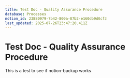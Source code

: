 ```yaml
---
title: Test Doc - Quality Assurance Procedure
database: Processes
notion_id: 23880979-7b42-800a-87b2-e160db9d0cf3
last_updated: 2025-07-26T23:47:20.411Z
---
```


# Test Doc - Quality Assurance Procedure


This is a test to see if notion-backup works

